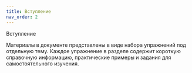 ```yaml
---
title: Вступление
nav_order: 2
---
```


Вступление

Материалы в документе представлены в виде набора упражнений под отдельную тему. Каждое упражнение в разделе содержит короткую справочную информацию, практические примеры и задания для самостоятельного изучения.